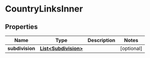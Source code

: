 

# CountryLinksInner


## Properties

| Name | Type | Description | Notes |
|------------ | ------------- | ------------- | -------------|
|**subdivision** | [**List&lt;Subdivision&gt;**](Subdivision.md) |  |  [optional] |



